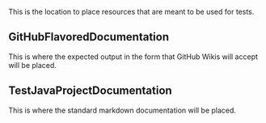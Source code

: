 This is the location to place resources that are meant to be used for tests.

## GitHubFlavoredDocumentation

This is where the expected output in the form that GitHub Wikis will accept will
be placed.

## TestJavaProjectDocumentation

This is where the standard markdown documentation will be placed.
